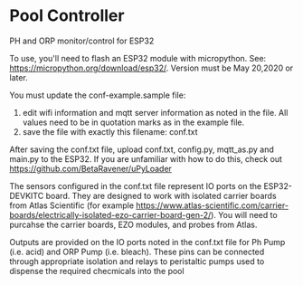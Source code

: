 # Pool Controller
PH and ORP monitor/control for ESP32

To use, you'll need to flash an ESP32 module with micropython.  See: https://micropython.org/download/esp32/.  Version must be May 20,2020 or later.

You must update the conf-example.sample file:
  1)  edit wifi information and mqtt server information as noted in the file.  All values need to be in quotation marks as in the example file.
  2)  save the file with exactly this filename: conf.txt
  
After saving the conf.txt file, upload conf.txt, config.py, mqtt_as.py and main.py to the ESP32.  If you are unfamiliar with how to do this, check out https://github.com/BetaRavener/uPyLoader

The sensors configured in the conf.txt file represent IO ports on the ESP32-DEVKITC board.  They are designed to work with isolated carrier boards from Atlas Scientific (for example https://www.atlas-scientific.com/carrier-boards/electrically-isolated-ezo-carrier-board-gen-2/).  You will need to purcahse the carrier boards, EZO modules, and probes from Atlas.

Outputs are provided on the IO ports noted in the conf.txt file for Ph Pump (i.e. acid) and ORP Pump (i.e. bleach).  These pins can be connected through appropriate isolation and relays to peristaltic pumps used to dispense the required checmicals into the pool
